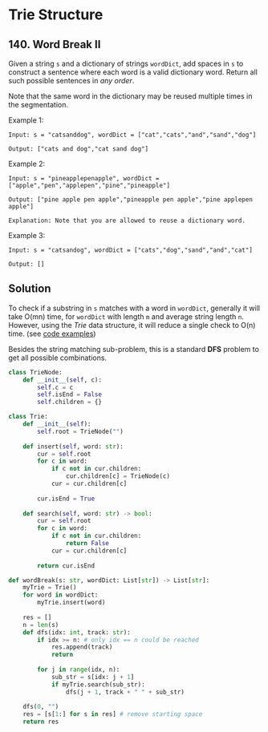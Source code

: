 # Trie Structure

## 140. Word Break II

Given a string `s` and a dictionary of strings `wordDict`, add spaces in `s` to construct a sentence where each word is a valid dictionary word. Return all such possible sentences in _any order_.

Note that the same word in the dictionary may be reused multiple times in the segmentation.

Example 1:

```text
Input: s = "catsanddog", wordDict = ["cat","cats","and","sand","dog"]

Output: ["cats and dog","cat sand dog"]
```

Example 2:

```text
Input: s = "pineapplepenapple", wordDict = ["apple","pen","applepen","pine","pineapple"]

Output: ["pine apple pen apple","pineapple pen apple","pine applepen apple"]

Explanation: Note that you are allowed to reuse a dictionary word.
```

Example 3:

```text
Input: s = "catsandog", wordDict = ["cats","dog","sand","and","cat"]

Output: []
```

## Solution

To check if a substring in `s` matches with a word in `wordDict`, generally it will take O(mn) time, for `wordDict` with length `m` and average string length `n`. However, using the _Trie_ data structure, it will reduce a single check to O(n) time. (see [code examples](/dsa/string/trie.py))

Besides the string matching sub-problem, this is a standard __DFS__ problem to get all possible combinations.

```python
class TrieNode:
    def __init__(self, c):
        self.c = c
        self.isEnd = False
        self.children = {}

class Trie:
    def __init__(self):
        self.root = TrieNode("")
    
    def insert(self, word: str):
        cur = self.root
        for c in word:
            if c not in cur.children:
                cur.children[c] = TrieNode(c)
            cur = cur.children[c]
        
        cur.isEnd = True
    
    def search(self, word: str) -> bool:
        cur = self.root
        for c in word:
            if c not in cur.children:
                return False
            cur = cur.children[c]
        
        return cur.isEnd

def wordBreak(s: str, wordDict: List[str]) -> List[str]:
    myTrie = Trie()
    for word in wordDict:
        myTrie.insert(word)
    
    res = []
    n = len(s)
    def dfs(idx: int, track: str):
        if idx >= n: # only idx == n could be reached
            res.append(track)
            return
        
        for j in range(idx, n):
            sub_str = s[idx: j + 1]
            if myTrie.search(sub_str):
                dfs(j + 1, track + " " + sub_str)
    
    dfs(0, "")
    res = [s[1:] for s in res] # remove starting space
    return res
```
